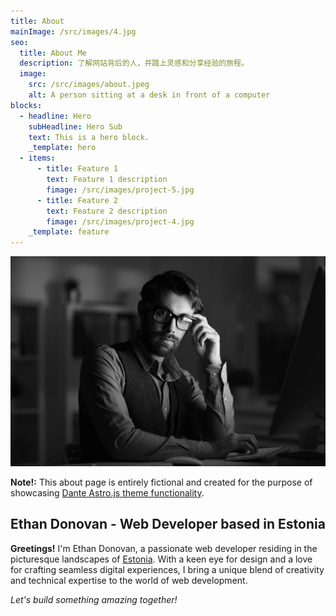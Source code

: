 ```yaml
---
title: About
mainImage: /src/images/4.jpg
seo:
  title: About Me
  description: 了解网站背后的人，并踏上灵感和分享经验的旅程。
  image:
    src: /src/images/about.jpeg
    alt: A person sitting at a desk in front of a computer
blocks:
  - headline: Hero
    subHeadline: Hero Sub
    text: This is a hero block.
    _template: hero
  - items:
      - title: Feature 1
        text: Feature 1 description
        fimage: /src/images/project-5.jpg
      - title: Feature 2
        text: Feature 2 description
        fimage: /src/images/project-4.jpg
    _template: feature
---
```


![Alt text for image](/src/images/about.jpeg)

**Note!:** This about page is entirely fictional and created for the purpose of showcasing [Dante Astro.js theme functionality](https://justgoodui.com/astro-themes/dante/).

## Ethan Donovan - Web Developer based in Estonia

**Greetings!** I'm Ethan Donovan, a passionate web developer residing in the picturesque landscapes of [Estonia](https://en.wikipedia.org/wiki/Estonia). With a keen eye for design and a love for crafting seamless digital experiences, I bring a unique blend of creativity and technical expertise to the world of web development.

_Let's build something amazing together!_
